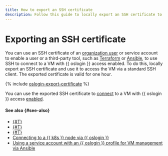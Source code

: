 ```yaml
---
title: How to export an SSH certificate
description: Follow this guide to locally export an SSH certificate to use it for {{ oslogin }} access to properly configured VMs.
---
```


# Exporting an SSH certificate

You can use an SSH certificate of an [organization user](../../../organization/concepts/membership.md) or service account to enable a user or a third-party tool, such as [Terraform](https://www.terraform.io/) or [Ansible](https://www.ansible.com/), to use SSH to connect to a VM with {{ oslogin }} access enabled. To do this, locally export an SSH certificate and use it to access the VM via a standard SSH client. The exported certificate is valid for one hour.

{% include [oslogin-export-certificate](../../../_includes/compute/oslogin-export-certificate.md) %}

You can use the exported SSH certificate to [connect](./os-login.md#connect-with-ssh-client) to a VM with {{ oslogin }} access [enabled](../vm-control/vm-update.md#enable-oslogin-access).

#### See also {#see-also}

* [{#T}](../../../organization/operations/os-login-access.md)
* [{#T}](../../../organization/operations/add-ssh.md)
* [{#T}](./os-login.md)
* [Connecting to a {{ k8s }} node via {{ oslogin }}](../../../managed-kubernetes/operations/node-connect-oslogin.md)
* [Using a service account with an {{ oslogin }} profile for VM management via Ansible](../../../tutorials/security/sa-oslogin-ansible.md)